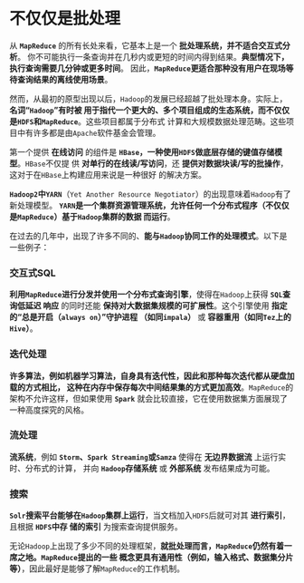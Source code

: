 不仅仅是批处理
===========================================================================
从 **`MapReduce`** 的所有长处来看，它基本上是一个 **批处理系统，并不适合交互式分析**。
你不可能执行一条查询并在几秒内或更短的时间内得到结果。**典型情况下，执行查询需要几分钟或更多时间**。
因此，**`MapReduce`更适合那种没有用户在现场等待查询结果的离线使用场景**。

然而，从最初的原型出现以后，`Hadoop`的发展已经超越了批处理本身。实际上，**名词“`Hadoop`”有时被
用于指代一个更大的、多个项目组成的生态系统，而不仅仅是`HDFS`和`MapReduce`**。这些项目都属于分布式
计算和大规模数据处理范畴。这些项目中有许多都是由`Apache`软件基金会管理。

第一个提供 **在线访问** 的组件是 **`HBase`，一种使用`HDFS`做底层存储的键值存储模型**。`HBase`不仅提
供 **对单行的在线读/写访问**，还 **提供对数据块读/写的批操作**，这对于在`HBase`上构建应用来说是一种很好
的解决方案。

**`Hadoop2`中`YARN`**（`Yet Another Resource Negotiator`）的出现意味着`Hadoop`有了新处理模型。
**`YARN`是一个集群资源管理系统，允许任何一个分布式程序（不仅仅是`MapReduce`）基于`Hadoop`集群的数据
而运行**。

在过去的几年中，出现了许多不同的、**能与`Hadoop`协同工作的处理模式**。以下是一些例子：

### 交互式SQL
**利用`MapReduce`进行分发并使用一个分布式查询引擎**，使得在`Hadoop`上获得 **`SQL`查询低延迟
响应** 的同时还能 **保持对大数据集规模的可扩展性**。这个引擎使用 **指定的“总是开启（`always on`）”守护进程
（如同`impala`）** 或 **容器重用（如同`Tez`上的`Hive`）**。

### 迭代处理
**许多算法，例如机器学习算法，自身具有迭代性，因此和那种每次迭代都从硬盘加载的方式相比，
这种在内存中保存每次中间结果集的方式更加高效**。`MapReduce`的架构不允许这样，但如果使用 **`Spark`** 
就会比较直接，它在使用数据集方面展现了一种高度探究的风格。

### 流处理
**流系统**，例如 **`Storm`、`Spark Streaming`或`Samza`** 使得在 **无边界数据流** 上运行实时、分布式的计算，
并向 **`Hadoop`存储系统** 或 **外部系统** 发布结果成为可能。

### 搜索
**`Solr`搜索平台能够在`Hadoop`集群上运行**，当文档加入`HDFS`后就可对其 **进行索引**，且根据 **`HDFS`中存
储的索引** 为搜索查询提供服务。

无论`Hadoop`上出现了多少不同的处理框架，**就批处理而言，`MapReduce`仍然有着一席之地。`MapReduce`提出的一些
概念更具有通用性（例如，输入格式、数据集分片等）**，因此最好是能够了解`MapReduce`的工作机制。














